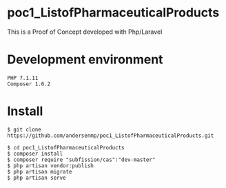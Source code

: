 # poc1_ListofPharmaceuticalProducts
This is a Proof of Concept developed with Php/Laravel

# Development environment
```
PHP 7.1.11 
Composer 1.6.2
```

# Install
```
$ git clone https://github.com/andersenmp/poc1_ListofPharmaceuticalProducts.git

$ cd poc1_ListofPharmaceuticalProducts
$ composer install
$ composer require "subfission/cas":"dev-master"
$ php artisan vendor:publish
$ php artisan migrate
$ php artisan serve
```